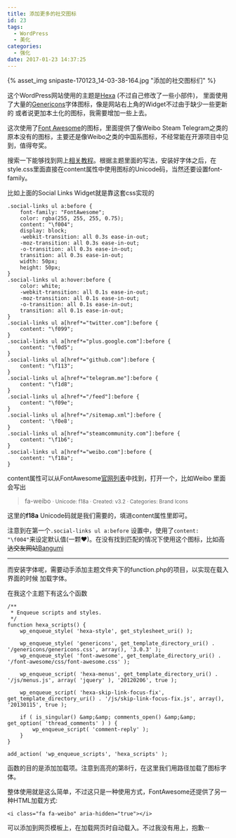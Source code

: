 ```yaml
---
title: 添加更多的社交图标
id: 23
tags:
  - WordPress
  - 美化
categories:
  - 强化
date: 2017-01-23 14:37:25
---
```

{% asset_img snipaste-170123_14-03-38-164.jpg "添加的社交图标们" %}

这个WordPress网站使用的主题是[Hexa](https://wordpress.org/themes/hexa/) (不过自己修改了一些小部件)，
里面使用了大量的[Genericons](https://genericons.com/)字体图标，像是网站右上角的Widget不过由于缺少一些更新的 或者说更加本土化的图标，我需要增加一些上去。
<!--more-->

这次使用了[Font Awesome](https://fontawesome.io/)的图标，里面提供了像Weibo Steam Telegram之类的原本没有的图标，主要还是像Weibo之类的中国系图标，不经常能在开源项目中见到，值得夸奖。

搜索一下能够找到网上[相关教程](https://www.sitepoint.com/using-font-awesome-with-wordpress/)。根据主题里面的写法，安装好字体之后，在style.css里面直接在content属性中使用图标的Unicode码，当然还要设置font-family。

比如上面的Social Links Widget就是靠这套css实现的

```
.social-links ul a:before {
    font-family: "FontAwesome";
    color: rgba(255, 255, 255, 0.75);
    content: "\f004";
    display: block;
    -webkit-transition: all 0.3s ease-in-out;
    -moz-transition: all 0.3s ease-in-out;
    -o-transition: all 0.3s ease-in-out;
    transition: all 0.3s ease-in-out;
    width: 50px;
    height: 50px;
}
.social-links ul a:hover:before {
    color: white;
    -webkit-transition: all 0.1s ease-in-out;
    -moz-transition: all 0.1s ease-in-out;
    -o-transition: all 0.1s ease-in-out;
    transition: all 0.1s ease-in-out;
}
.social-links ul a[href*="twitter.com"]:before {
    content: "\f099";
}
.social-links ul a[href*="plus.google.com"]:before {
    content: "\f0d5";
}
.social-links ul a[href*="github.com"]:before {
    content: "\f113";
}
.social-links ul a[href*="telegram.me"]:before {
    content: "\f1d8";
}
.social-links ul a[href*="/feed"]:before {
    content: "\f09e";
}
.social-links ul a[href*="/sitemap.xml"]:before {
    content: '\f0e8';
}
.social-links ul a[href*="steamcommunity.com"]:before {
    content: "\f1b6";
}
.social-links ul a[href*="weibo.com"]:before {
    content: "\f18a";
}
```

content属性可以从FontAwesome[官网列表](http://fontawesome.io/icons/)中找到，打开一个，比如Weibo 里面会写出

> fa-weibo <small> · Unicode: <span class="upper">f18a</span> · Created: v3.2 · Categories: Brand Icons </small>

这里的**f18a** Unicode码就是我们需要的，填进content属性里即可。

注意到在第一个`.social-links ul a:before` 设置中，使用了`content: "\f004"`来设定默认值(一颗❤)。在没有找到匹配的情况下使用这个图标，比如~~高达交友网站~~[Bangumi](https://bgm.tv/)

* * *

而安装字体呢，需要动手添加主题文件夹下的function.php的项目，以实现在载入界面的时候 加载字体。

在我这个主题下有这么个函数

```
/**
 * Enqueue scripts and styles.
 */
function hexa_scripts() {
    wp_enqueue_style( 'hexa-style', get_stylesheet_uri() );

    wp_enqueue_style( 'genericons', get_template_directory_uri() . '/genericons/genericons.css', array(), '3.0.3' );
    wp_enqueue_style( 'font-awesome', get_template_directory_uri() . '/font-awesome/css/font-awesome.css' );

    wp_enqueue_script( 'hexa-menus', get_template_directory_uri() . '/js/menus.js', array( 'jquery' ), '20120206', true );

    wp_enqueue_script( 'hexa-skip-link-focus-fix', get_template_directory_uri() . '/js/skip-link-focus-fix.js', array(), '20130115', true );

    if ( is_singular() &amp;&amp; comments_open() &amp;&amp; get_option( 'thread_comments' ) ) {
        wp_enqueue_script( 'comment-reply' );
    }
}

add_action( 'wp_enqueue_scripts', 'hexa_scripts' );
```

函数的目的是添加加载项。注意到高亮的第8行，在这里我们用路径加载了图标字体。

整体使用就是这么简单，不过这只是一种使用方式，FontAwesome还提供了另一种HTML加载方式:

```<i class="fa fa-weibo" aria-hidden="true"></i>```

可以添加到网页模板上，在加载网页时自动载入。不过我没有用上，抱歉···
